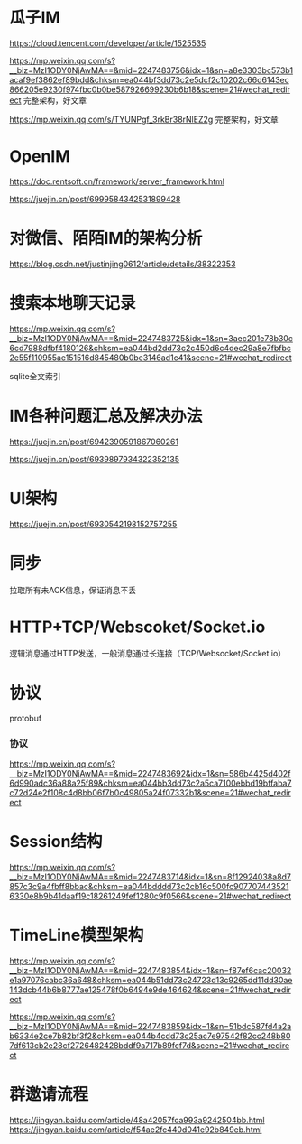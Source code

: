 # 瓜子IM

https://cloud.tencent.com/developer/article/1525535

https://mp.weixin.qq.com/s?__biz=MzI1ODY0NjAwMA==&mid=2247483756&idx=1&sn=a8e3303bc573b1acaf9ef3862ef89bdd&chksm=ea044bf3dd73c2e5dcf2c10202c66d6143ec866205e9230f974fbc0b0be587926699230b6b18&scene=21#wechat_redirect 完整架构，好文章

https://mp.weixin.qq.com/s/TYUNPgf_3rkBr38rNlEZ2g 完整架构，好文章

# OpenIM

https://doc.rentsoft.cn/framework/server_framework.html

https://juejin.cn/post/6999584342531899428

# 对微信、陌陌IM的架构分析

https://blog.csdn.net/justinjing0612/article/details/38322353

# 搜索本地聊天记录

https://mp.weixin.qq.com/s?__biz=MzI1ODY0NjAwMA==&mid=2247483725&idx=1&sn=3aec201e78b30c6cd7988dfbf4180126&chksm=ea044bd2dd73c2c450d6c4dec29a8e7fbfbc2e55f110955ae151516d845480b0be3146ad1c41&scene=21#wechat_redirect

sqlite全文索引

# IM各种问题汇总及解决办法

https://juejin.cn/post/6942390591867060261

https://juejin.cn/post/6939897934322352135

# UI架构

https://juejin.cn/post/6930542198152757255

# 同步

拉取所有未ACK信息，保证消息不丢

# HTTP+TCP/Webscoket/Socket.io

逻辑消息通过HTTP发送，一般消息通过长连接（TCP/Websocket/Socket.io）

# 协议

protobuf

### 协议

https://mp.weixin.qq.com/s?__biz=MzI1ODY0NjAwMA==&mid=2247483692&idx=1&sn=586b4425d402f6d990adc36a88a25f89&chksm=ea044bb3dd73c2a5ca7100ebbd19bffaba7c72d24e2f108c4d8bb06f7b0c49805a24f07332b1&scene=21#wechat_redirect

# Session结构

https://mp.weixin.qq.com/s?__biz=MzI1ODY0NjAwMA==&mid=2247483714&idx=1&sn=8f12924038a8d7857c3c9a4fbff8bbac&chksm=ea044bdddd73c2cb16c500fc9077074435216330e8b9b41daaf19c18261249fef1280c9f0566&scene=21#wechat_redirect

# TimeLine模型架构

https://mp.weixin.qq.com/s?__biz=MzI1ODY0NjAwMA==&mid=2247483854&idx=1&sn=f87ef6cac20032e1a97076cabc36a648&chksm=ea044b51dd73c24723d13c9265dd11dd30ae143dcb44b6b8777ae125478f0b6494e9de464624&scene=21#wechat_redirect

https://mp.weixin.qq.com/s?__biz=MzI1ODY0NjAwMA==&mid=2247483859&idx=1&sn=51bdc587fd4a2ab6334e2ce7b82bf3f2&chksm=ea044b4cdd73c25ac7e97542f82cc248b807df613cb2e28cf2726482428bddf9a717b89fcf7d&scene=21#wechat_redirect

# 群邀请流程
https://jingyan.baidu.com/article/48a42057fca993a9242504bb.html
https://jingyan.baidu.com/article/f54ae2fc440d041e92b849eb.html